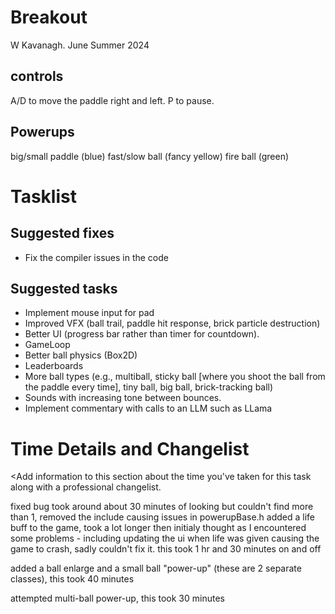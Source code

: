 # Breakout

W Kavanagh. June Summer 2024

## controls

A/D to move the paddle right and left.
P to pause.

## Powerups

big/small paddle (blue)
fast/slow ball (fancy yellow)
fire ball (green)

# Tasklist

## Suggested fixes

* Fix the compiler issues in the code

## Suggested tasks

* Implement mouse input for pad
* Improved VFX (ball trail, paddle hit response, brick particle destruction)
* Better UI (progress bar rather than timer for countdown).
* GameLoop
* Better ball physics (Box2D)
* Leaderboards
* More ball types (e.g., multiball, sticky ball [where you shoot the ball from the paddle every time], tiny ball, big ball, brick-tracking ball)
* Sounds with increasing tone between bounces.
* Implement commentary with calls to an LLM such as LLama

# Time Details and Changelist
<Add information to this section about the time you've taken for this task along with a professional changelist.

fixed bug took around about 30 minutes of looking but couldn't find more than 1, removed the include causing issues in powerupBase.h
added a life buff to the game, took a lot longer then initialy thought as I encountered some problems - including updating the ui when life was given causing the game to crash, sadly couldn't fix it. this took 1 hr and 30 minutes on and off

added a ball enlarge and a small ball "power-up" (these are 2 separate classes), this took 40 minutes

attempted multi-ball power-up, this took 30 minutes



>
